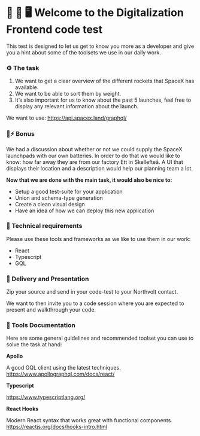 
# 🌈 📱 🖥   Welcome to the Digitalization Frontend code test 
This test is designed to let us get to know you more as a developer and give you a hint about some of the toolsets we use in our daily work. 

### ⚙️  The task
1. We want to get a clear overview of the different rockets that SpaceX has available.
2. We want to be able to sort them by weight. 
3. It’s also important for us to know about the past 5 launches, feel free to display any relevant information about the launch.

We want to use: https://api.spacex.land/graphql/

### 🔋⚡️ Bonus
We had a discussion about whether or not we could supply the SpaceX launchpads with our own batteries. In order to do that we would like to know: how far away they are from our factory Ett in Skellefteå. A UI that displays their location and a description would help our planning team a lot. 

**Now that we are done with the main task, it would also be nice to:**

- Setup a good test-suite for your application
- Union and schema-type generation
- Create a clean visual design
- Have an idea of how we can deploy this new application

### 🤖  Technical requirements
Please use these tools and frameworks as we like to use them in our work:

- React 
- Typescript
- GQL

### 🎉  Delivery and Presentation
Zip your source and send in your code-test to your Northvolt contact.

We want to then invite you to a code session where you are expected to present and walkthrough your code. 

### 📖  Tools Documentation
Here are some general guidelines and recommended toolset you can use to solve the task at hand:


**Apollo**

A good GQL client using the latest techniques. 
https://www.apollographql.com/docs/react/


**Typescript**

https://www.typescriptlang.org/


**React Hooks**

Modern React syntax that works great with functional components.
https://reactjs.org/docs/hooks-intro.html
